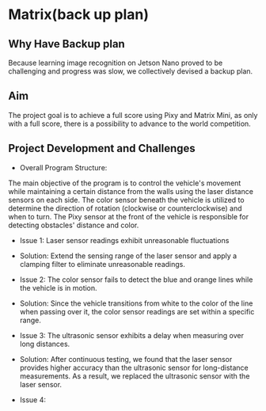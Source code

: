 # Matrix(back up plan)

## Why Have Backup plan

Because learning image recognition on Jetson Nano proved to be challenging and progress was slow, we collectively devised a backup plan.

## Aim

The project goal is to achieve a full score using Pixy and Matrix Mini, as only with a full score, there is a possibility to advance to the world competition.

## Project Development and Challenges

* Overall Program Structure:

The main objective of the program is to control the vehicle's movement while maintaining a certain distance from the walls using the laser distance sensors on each side. The color sensor beneath the vehicle is utilized to determine the direction of rotation (clockwise or counterclockwise) and when to turn. The Pixy sensor at the front of the vehicle is responsible for detecting obstacles' distance and color.

* Issue 1: Laser sensor readings exhibit unreasonable fluctuations

* Solution: Extend the sensing range of the laser sensor and apply a clamping filter to eliminate unreasonable readings.

* Issue 2: The color sensor fails to detect the blue and orange lines while the vehicle is in motion.

* Solution: Since the vehicle transitions from white to the color of the line when passing over it, the color sensor readings are set within a specific range.

* Issue 3: The ultrasonic sensor exhibits a delay when measuring over long distances.

* Solution: After continuous testing, we found that the laser sensor provides higher accuracy than the ultrasonic sensor for long-distance measurements. As a result, we replaced the ultrasonic sensor with the laser sensor.

* Issue 4:


















